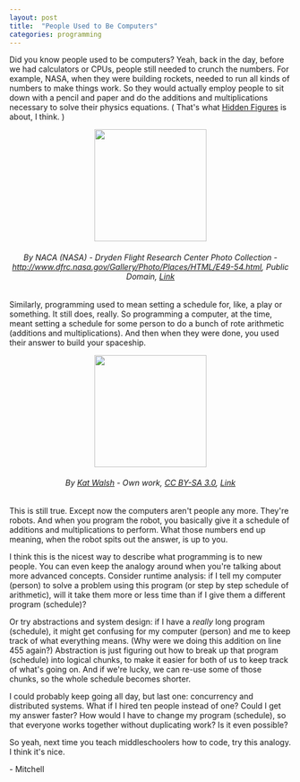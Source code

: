 ```yaml
---
layout: post
title:  "People Used to Be Computers"
categories: programming
---
```

Did you know people used to be computers? Yeah, back in the day, before we had
calculators or CPUs, people still needed to crunch the numbers. For example,
NASA, when they were building rockets, needed to run all kinds of numbers to
make things work. So they would actually employ people to sit down with a pencil
and paper and do the additions and multiplications necessary to solve their
physics equations. ( That's what [Hidden
Figures](https://en.wikipedia.org/wiki/Hidden_Figures) is about, I think. )

<div style="text-align: center">
<img  widht="200px" height="200px" src="{{'/assets/human_computers.jpg' | absolute_url }}">
<h6>By NACA (NASA) - Dryden Flight Research Center Photo Collection - <a rel="nofollow" class="external free" href="http://www.dfrc.nasa.gov/Gallery/Photo/Places/HTML/E49-54.html">http://www.dfrc.nasa.gov/Gallery/Photo/Places/HTML/E49-54.html</a>, Public Domain, <a href="https://commons.wikimedia.org/w/index.php?curid=885426">Link</a></h6>
</div>

Similarly, programming used to mean setting a schedule for, like, a play or
something. It still does, really. So programming a computer, at the time, meant
setting a schedule for some person to do a bunch of rote arithmetic (additions
and multiplications). And then when they were done, you used their answer to
build your spaceship.

<div style="text-align: center">
<img  widht="200px" height="200px" src="{{'/assets/program.jpg' | absolute_url }}">
<h6>By <a href="//commons.wikimedia.org/wiki/User:Mindspillage" title="User:Mindspillage">Kat Walsh</a> - <span class="int-own-work" lang="en">Own work</span>, <a href="http://creativecommons.org/licenses/by-sa/3.0/" title="Creative Commons Attribution-Share Alike 3.0">CC BY-SA 3.0</a>, <a href="https://commons.wikimedia.org/w/index.php?curid=2549398">Link</a></h6>
</div>

This is still true. Except now the computers aren't people any more. They're
robots. And when you program the robot, you basically give it a schedule of 
additions and multiplications to perform. What those numbers end up meaning,
when the robot spits out the answer, is up to you. 

I think this is the nicest way to describe what programming is to new people.
You can even keep the analogy around when you're talking about more advanced
concepts. Consider runtime analysis: if I tell my computer (person) to solve a
problem using this program (or step by step schedule of arithmetic), will it take
them more or less time than if I give them a different program (schedule)?

Or try abstractions and system design: if I have a *really* long program
(schedule), it might get confusing for my computer (person) and me to keep track
of what everything means. (Why were we doing this addition on line 455 again?)
Abstraction is just figuring out how to break up that program (schedule) into
logical chunks, to make it easier for both of us to keep track of what's going
on. And if we're lucky, we can re-use some of those chunks, so the whole schedule
becomes shorter.

I could probably keep going all day, but last one: concurrency and distributed
systems. What if I hired ten people instead of one? Could I get my answer faster?
How would I have to change my program (schedule), so that everyone works together
without duplicating work? Is it even possible?

So yeah, next time you teach middleschoolers how to code, try this analogy. I think
it's nice.

\- Mitchell
